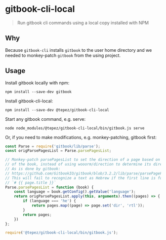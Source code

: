 # gitbook-cli-local
> Run gitbook cli commands using a local copy installed with NPM

## Why
Because `gitbook-cli` installs `gitbook` to the user home directory and we needed to monkey-patch `gitbook` from the using project.


## Usage

Install gitbook locally with npm:

```
npm install --save-dev gitbook
```

Install gitbook-cli-local:

```
npm install --save-dev @tepez/gitbook-cli-local
```

Start any gitbook command, e.g. serve:

```
node node_modules/@tepez/gitbook-cli-local/bin/gitbook.js serve
```

Or, if you need to make modifications, e.g. monkey-patching, gitbook first:

```js
const Parse = require('gitbook/lib/parse');
const origParsePagesList = Parse.parsePagesList;

// Monkey-patch parsePagesList to set the direction of a page based on the language
// of the book, instead of using wooorm/direction to determine its direction from its content
// As is done by gitbook:
// https://github.com/GitbookIO/gitbook/blob/3.2.2/lib/parse/parsePageFromString.js#L18
// This will fail to recognize a text as Hebrew if the first line is for example
// `# {{ page.title }}`
Parse.parsePagesList = function (book) {
    const language = book.getConfig().getValue('language');
    return origParsePagesList.apply(this, arguments).then((pages) => {
        if (language === 'he') {
            return pages.map((page) => page.set('dir', 'rtl'));
        }
        return pages;
    })
};

require('@tepez/gitbook-cli-local/bin/gitbook.js');
```

